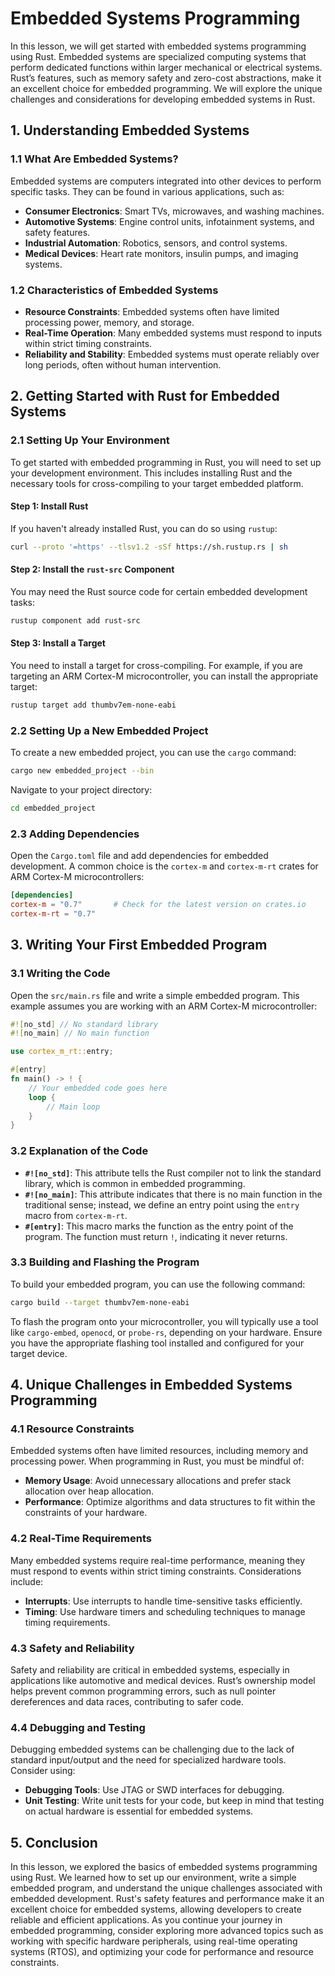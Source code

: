 # Embedded Systems Programming

In this lesson, we will get started with embedded systems programming using Rust. Embedded systems are specialized computing systems that perform dedicated functions within larger mechanical or electrical systems. Rust’s features, such as memory safety and zero-cost abstractions, make it an excellent choice for embedded programming. We will explore the unique challenges and considerations for developing embedded systems in Rust.

## 1. Understanding Embedded Systems

### 1.1 What Are Embedded Systems?

Embedded systems are computers integrated into other devices to perform specific tasks. They can be found in various applications, such as:

- **Consumer Electronics**: Smart TVs, microwaves, and washing machines.
- **Automotive Systems**: Engine control units, infotainment systems, and safety features.
- **Industrial Automation**: Robotics, sensors, and control systems.
- **Medical Devices**: Heart rate monitors, insulin pumps, and imaging systems.

### 1.2 Characteristics of Embedded Systems

- **Resource Constraints**: Embedded systems often have limited processing power, memory, and storage.
- **Real-Time Operation**: Many embedded systems must respond to inputs within strict timing constraints.
- **Reliability and Stability**: Embedded systems must operate reliably over long periods, often without human intervention.

## 2. Getting Started with Rust for Embedded Systems

### 2.1 Setting Up Your Environment

To get started with embedded programming in Rust, you will need to set up your development environment. This includes installing Rust and the necessary tools for cross-compiling to your target embedded platform.

#### Step 1: Install Rust

If you haven't already installed Rust, you can do so using `rustup`:

```bash
curl --proto '=https' --tlsv1.2 -sSf https://sh.rustup.rs | sh
```

#### Step 2: Install the `rust-src` Component

You may need the Rust source code for certain embedded development tasks:

```bash
rustup component add rust-src
```

#### Step 3: Install a Target

You need to install a target for cross-compiling. For example, if you are targeting an ARM Cortex-M microcontroller, you can install the appropriate target:

```bash
rustup target add thumbv7em-none-eabi
```

### 2.2 Setting Up a New Embedded Project

To create a new embedded project, you can use the `cargo` command:

```bash
cargo new embedded_project --bin
```

Navigate to your project directory:

```bash
cd embedded_project
```

### 2.3 Adding Dependencies

Open the `Cargo.toml` file and add dependencies for embedded development. A common choice is the `cortex-m` and `cortex-m-rt` crates for ARM Cortex-M microcontrollers:

```toml
[dependencies]
cortex-m = "0.7"       # Check for the latest version on crates.io
cortex-m-rt = "0.7"
```

## 3. Writing Your First Embedded Program

### 3.1 Writing the Code

Open the `src/main.rs` file and write a simple embedded program. This example assumes you are working with an ARM Cortex-M microcontroller:

```rust
#![no_std] // No standard library
#![no_main] // No main function

use cortex_m_rt::entry;

#[entry]
fn main() -> ! {
    // Your embedded code goes here
    loop {
        // Main loop
    }
}
```

### 3.2 Explanation of the Code

- **`#![no_std]`**: This attribute tells the Rust compiler not to link the standard library, which is common in embedded programming.
- **`#![no_main]`**: This attribute indicates that there is no main function in the traditional sense; instead, we define an entry point using the `entry` macro from `cortex-m-rt`.
- **`#[entry]`**: This macro marks the function as the entry point of the program. The function must return `!`, indicating it never returns.

### 3.3 Building and Flashing the Program

To build your embedded program, you can use the following command:

```bash
cargo build --target thumbv7em-none-eabi
```

To flash the program onto your microcontroller, you will typically use a tool like `cargo-embed`, `openocd`, or `probe-rs`, depending on your hardware. Ensure you have the appropriate flashing tool installed and configured for your target device.

## 4. Unique Challenges in Embedded Systems Programming

### 4.1 Resource Constraints

Embedded systems often have limited resources, including memory and processing power. When programming in Rust, you must be mindful of:

- **Memory Usage**: Avoid unnecessary allocations and prefer stack allocation over heap allocation.
- **Performance**: Optimize algorithms and data structures to fit within the constraints of your hardware.

### 4.2 Real-Time Requirements

Many embedded systems require real-time performance, meaning they must respond to events within strict timing constraints. Considerations include:

- **Interrupts**: Use interrupts to handle time-sensitive tasks efficiently.
- **Timing**: Use hardware timers and scheduling techniques to manage timing requirements.

### 4.3 Safety and Reliability

Safety and reliability are critical in embedded systems, especially in applications like automotive and medical devices. Rust’s ownership model helps prevent common programming errors, such as null pointer dereferences and data races, contributing to safer code.

### 4.4 Debugging and Testing

Debugging embedded systems can be challenging due to the lack of standard input/output and the need for specialized hardware tools. Consider using:

- **Debugging Tools**: Use JTAG or SWD interfaces for debugging.
- **Unit Testing**: Write unit tests for your code, but keep in mind that testing on actual hardware is essential for embedded systems.

## 5. Conclusion

In this lesson, we explored the basics of embedded systems programming using Rust. We learned how to set up our environment, write a simple embedded program, and understand the unique challenges associated with embedded development. Rust's safety features and performance make it an excellent choice for embedded systems, allowing developers to create reliable and efficient applications. As you continue your journey in embedded programming, consider exploring more advanced topics such as working with specific hardware peripherals, using real-time operating systems (RTOS), and optimizing your code for performance and resource constraints.